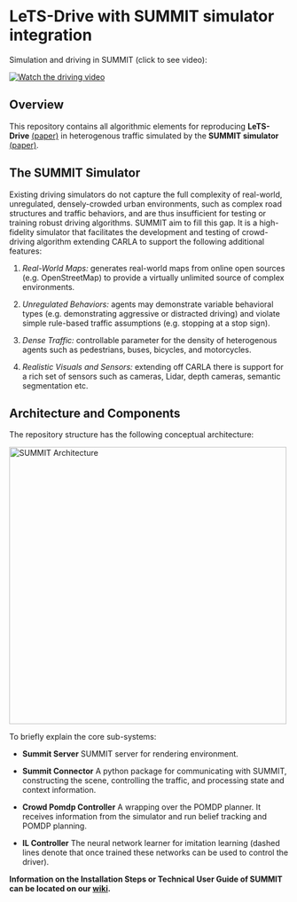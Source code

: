 #
# LeTS-Drive with SUMMIT simulator integration

Simulation and driving in SUMMIT (click to see video): 

[![Watch the driving video](https://img.youtube.com/vi/bQjcd-NBdIg/0.jpg)](https://youtu.be/wrR1VQUTUEE "Watch the driving video")

## Overview
This repository contains all algorithmic elements for reproducing **LeTS-Drive** [(paper)](https://arxiv.org/abs/1905.12197) in heterogenous traffic simulated by the **SUMMIT simulator** [(paper)](https://www.dropbox.com/s/fs0e9j4o0r80e82/SUMMIT.pdf?dl=0).

## The SUMMIT Simulator
Existing driving simulators do not capture the full complexity of real-world, unregulated, densely-crowded urban environments, such as complex road structures and traffic behaviors, and are thus insufficient for testing or training robust driving algorithms. SUMMIT aim to fill this gap.  It is a high-fidelity simulator that facilitates the development and testing of crowd-driving algorithm extending CARLA to support the following additional features:

1. _Real-World Maps:_ generates real-world maps from online open sources (e.g. OpenStreetMap) to provide a virtually unlimited source of complex environments. 

2. _Unregulated Behaviors:_ agents may demonstrate variable behavioral types (e.g. demonstrating aggressive or distracted driving) and violate simple rule-based traffic assumptions (e.g. stopping at a stop sign). 

3. _Dense Traffic:_  controllable parameter for the density of heterogenous agents such as pedestrians, buses, bicycles, and motorcycles.

4. _Realistic Visuals and Sensors:_ extending off CARLA there is support for a rich set of sensors such as cameras, Lidar, depth cameras, semantic segmentation etc. 

## Architecture and Components

The repository structure has the following conceptual architecture:

<a href="https://docs.google.com/drawings/d/e/2PACX-1vR__3TWU8FzVXUJf2J8QxnrqaTkhlEjEd9OMxWbRAwE37swNKLNegU3CaTXAZFK7Uar2qOdDDdnYqv_/pub?w=900&h=360"><img src="https://docs.google.com/drawings/d/e/2PACX-1vR__3TWU8FzVXUJf2J8QxnrqaTkhlEjEd9OMxWbRAwE37swNKLNegU3CaTXAZFK7Uar2qOdDDdnYqv_/pub?w=900&h=360" style="width: 500px; max-width: 100%; height: auto" title="SUMMIT Architecture" /></a>

To briefly explain the core sub-systems: 

* **Summit Server** SUMMIT server for rendering environment.

* **Summit Connector** A python package for communicating with SUMMIT, constructing the scene, controlling the traffic, and processing state and context information.

* **Crowd Pomdp Controller** A wrapping over the POMDP planner. It receives information from the simulator and run belief tracking and POMDP planning.

* **IL Controller** The neural network learner for imitation learning (dashed lines denote that once trained these networks can be used to control the driver).

**Information on the Installation Steps or Technical User Guide of SUMMIT can be located on our [wiki](https://github.com/AdaCompNUS/LeTS-Drive-SUMMIT/wiki).**
